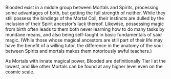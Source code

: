 Blooded exist in a middle group between Mortals and Spirits, processing some advantages of both, but getting the full strength of neither. While they still possess the bindings of the Mortal Coil, their instincts are dulled by the inclusion of their Spirit ancestor's lack thereof. Likewise, possessing magic from birth often leads to them both never learning how to do many tasks by mundane means, and also being self-taught in basic fundamentals of said magic. (While those whose magical ancestors are still part of their life may have the benefit of a willing tutor, the difference in the anatomy of the soul between Spirits and mortals makes them notoriously awful teachers.)

As Mortals with innate magical power, Blooded are definitionally Tier I at the lowest, and like other Mortals can be found at any higher level even on the cosmic scale.